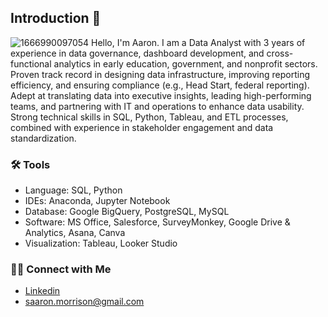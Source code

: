 ## Introduction 👋

![1666990097054](https://github.com/user-attachments/assets/49699984-ecf3-409c-a925-d815cb7a9d4d)
Hello, I'm Aaron. I am a Data Analyst with 3 years of experience in data governance, dashboard development, and cross-functional analytics in early education, government, and nonprofit sectors. Proven track record in designing data infrastructure, improving reporting efficiency, and ensuring compliance (e.g., Head Start, federal reporting). Adept at translating data into executive insights, leading high-performing teams, and partnering with IT and operations to enhance data usability. Strong technical skills in SQL, Python, Tableau, and ETL processes, combined with experience in stakeholder engagement and data standardization.

### 🛠️ Tools
- Language: SQL, Python
- IDEs: Anaconda, Jupyter Notebook
- Database: Google BigQuery, PostgreSQL, MySQL
- Software: MS Office, Salesforce, SurveyMonkey, Google Drive & Analytics, Asana, Canva
- Visualization: Tableau, Looker Studio

### 👋🏻 Connect with Me
- [Linkedin](https://www.linkedin.com/in/saaronmorrison/)
- saaron.morrison@gmail.com

